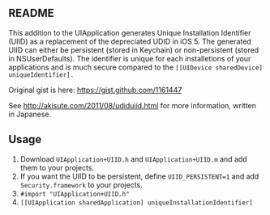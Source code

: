 README
------

This addition to the UIApplication generates Unique Installation Identifier (UIID) as a replacement of the depreciated UDID in iOS 5. The generated UIID can either be persistent (stored in Keychain) or non-persistent (stored in NSUserDefaults). The identifier is unique for each installetions of your applications and is much secure compared to the `[[UIDevice sharedDevice] uniqueIdentifier].`

Original gist is here: https://gist.github.com/1161447

See http://akisute.com/2011/08/udiduiid.html for more information, written in Japanese.

Usage
-----

1. Download `UIApplication+UIID.h` and `UIApplication+UIID.m` and add them to your projects.
2. If you want the UIID to be persistent, define `UIID_PERSISTENT=1` and add `Security.framework` to your projects.
3. `#import "UIApplication+UIID.h"`
4. `[[UIApplication sharedApplication] uniqueInstallationIdentifier]`
